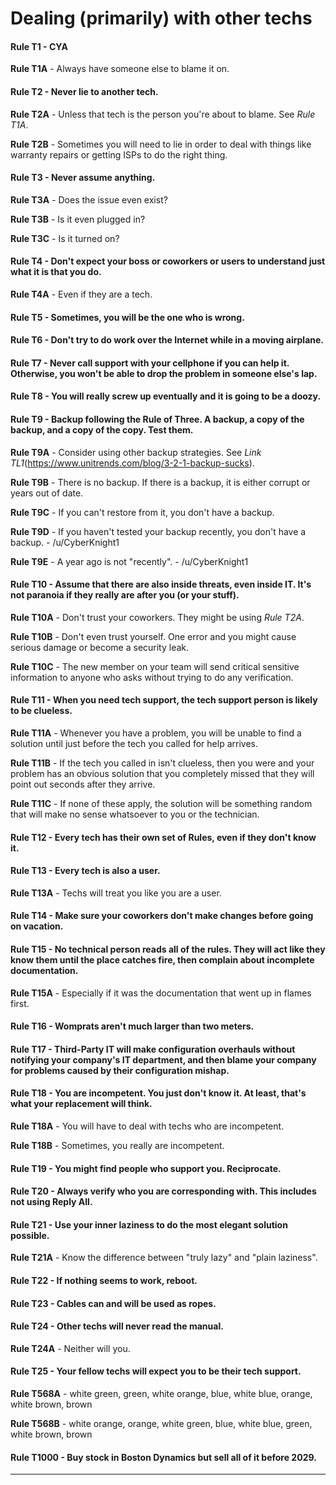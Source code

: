 # Dealing (primarily) with other techs

#### Rule T1 - CYA

**Rule T1A** - Always have someone else to blame it on.

#### Rule T2 - Never lie to another tech.

**Rule T2A** - Unless that tech is the person you're about to blame. See *Rule T1A*.

**Rule T2B** - Sometimes you will need to lie in order to deal with things like warranty repairs or getting ISPs to do the right thing.

#### Rule T3 - Never assume anything.

**Rule T3A** - Does the issue even exist?

**Rule T3B** - Is it even plugged in?

**Rule T3C** - Is it turned on?

#### Rule T4 - Don't expect your boss or coworkers or users to understand just what it is that you do.

**Rule T4A** - Even if they are a tech.

#### Rule T5 - Sometimes, you will be the one who is wrong.

#### Rule T6 - Don't try to do work over the Internet while in a moving airplane.

#### Rule T7 - Never call support with your cellphone if you can help it. Otherwise, you won't be able to drop the problem in someone else's lap.

#### Rule T8 - You will really screw up eventually and it is going to be a doozy.

#### Rule T9 - Backup following the Rule of Three. A backup, a copy of the backup, and a copy of the copy. Test them.

**Rule T9A** - Consider using other backup strategies. See *Link TL1*(https://www.unitrends.com/blog/3-2-1-backup-sucks).

**Rule T9B** - There is no backup. If there is a backup, it is either corrupt or years out of date.

**Rule T9C** - If you can't restore from it, you don't have a backup.

**Rule T9D** - If you haven't tested your backup recently, you don't have a backup. - /u/CyberKnight1

**Rule T9E** - A year ago is not "recently". - /u/CyberKnight1

#### Rule T10 - Assume that there are also inside threats, even inside IT. It's not paranoia if they really are after you (or your stuff).

**Rule T10A** - Don't trust your coworkers. They might be using *Rule T2A*.

**Rule T10B** - Don't even trust yourself. One error and you might cause serious damage or become a security leak.

**Rule T10C** - The new member on your team will send critical sensitive information to anyone who asks without trying to do any verification.

#### Rule T11 - When you need tech support, the tech support person is likely to be clueless.

**Rule T11A** - Whenever you have a problem, you will be unable to find a solution until just before the tech you called for help arrives.

**Rule T11B** - If the tech you called in isn't clueless, then you were and your problem has an obvious solution that you completely missed that they will point out seconds after they arrive.

**Rule T11C** - If none of these apply, the solution will be something random that will make no sense whatsoever to you or the technician.

#### Rule T12 - Every tech has their own set of Rules, even if they don't know it.

#### Rule T13 - Every tech is also a user.

**Rule T13A** - Techs will treat you like you are a user.

#### Rule T14 - Make sure your coworkers don't make changes before going on vacation.

#### Rule T15 - No technical person reads all of the rules. They will act like they know them until the place catches fire, then complain about incomplete documentation.

**Rule T15A** - Especially if it was the documentation that went up in flames first.

#### Rule T16 - Womprats aren't much larger than two meters.

#### Rule T17 - Third-Party IT will make configuration overhauls without notifying your company's IT department, and then blame your company for problems caused by their configuration mishap.

#### Rule T18 - You are incompetent. You just don't know it. At least, that's what your replacement will think.

**Rule T18A** - You will have to deal with techs who are incompetent.

**Rule T18B** - Sometimes, you really are incompetent.

#### Rule T19 - You might find people who support you. Reciprocate.

#### Rule T20 - Always verify who you are corresponding with. This includes not using Reply All.

#### Rule T21 - Use your inner laziness to do the most elegant solution possible.

**Rule T21A** - Know the difference between "truly lazy" and "plain laziness".

#### Rule T22 - If nothing seems to work, reboot.

#### Rule T23 - Cables can and will be used as ropes.

#### Rule T24 - Other techs will never read the manual.

**Rule T24A** - Neither will you.

#### Rule T25 - Your fellow techs will expect you to be their tech support.



**Rule T568A** - white green, green, white orange, blue, white blue, orange, white brown, brown

**Rule T568B** - white orange, orange, white green, blue, white blue, green, white brown, brown

#### Rule T1000 - Buy stock in Boston Dynamics but sell all of it before 2029.
*****
